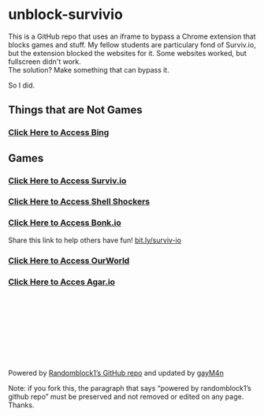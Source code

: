 # unblock-survivio
This is a GitHub repo that uses an iframe to bypass a Chrome extension that blocks games and stuff. My fellow students are particulary fond of Surviv.io, but the extension blocked the websites for it. Some websites worked, but fullscreen didn't work.
<br>
The solution? Make something that can bypass it.
<br>

So I did.
## Things that are Not Games
### [Click Here to Access Bing](https://randomblock1.github.io/unblock-survivio/bing.html "Note: you can’t click links")

## Games
### [Click Here to Access Surviv.io](https://randomblock1.github.io/unblock-survivio/survivio.html "Surviv.io Unblocked!")
### [Click Here to Access Shell Shockers](https://randomblock1.github.io/unblock-survivio/shellshockers.html "Shell Shockers Unblocked!")
### [Click Here to Access Bonk.io](https://randomblock1.github.io/unblock-survivio/bonk.html "Bonk.io Unblocked!")
Share this link to help others have fun! [bit.ly/surviv-io](http://bit.ly/surviv-io)
### [Click Here to Access OurWorld](https://randomblock1.github.io/unblock-survivio/ourworld.html "OurWorld Unblocked!")
### [Click Here to Acces Agar.io](https://github.com/gayM4n/RandomBlock1-s-Updated-Repository/agario.html "Agar.io Unblocked!")
<br><br><br><br><br><br><br><br>

Powered by [Randomblock1’s GitHub repo](https://github.com/Randomblock1/unblock-survivio) and updated by [gayM4n](https://github.com/gayM4n/RandomBlock1-s-Updated-Repository)

Note: if you fork this, the paragraph that says “powered by randomblock1’s github repo” must be preserved and not removed or edited on any page. Thanks.
